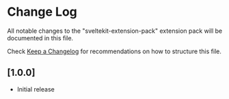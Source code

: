 # Change Log

All notable changes to the "sveltekit-extension-pack" extension pack will be documented in this file.

Check [Keep a Changelog](http://keepachangelog.com/) for recommendations on how to structure this file.

## [1.0.0]

- Initial release

